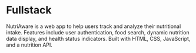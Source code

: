 # Fullstack
NutriAware is a web app to help users track and analyze their nutritional intake. Features include user authentication, food search, dynamic nutrition data display, and health status indicators. Built with HTML, CSS, JavaScript, and a nutrition API.
